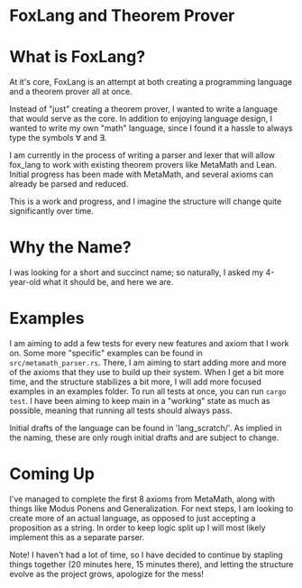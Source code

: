 # FoxLang and Theorem Prover

# What is FoxLang?

At it's core, FoxLang is an attempt at both creating a programming language and a theorem prover all at once.

Instead of "just" creating a theorem prover, I wanted to write a language that would serve as the core. In addition to
enjoying language design, I wanted to write my own "math" language, since I found it a hassle to always type the symbols ∀ and ∃.

I am currently in the process of writing a parser and lexer that will allow fox_lang to work with existing theorem provers
like MetaMath and Lean. Initial progress has been made with MetaMath, and several axioms can already be parsed and reduced.

This is a work and progress, and I imagine the structure will change quite significantly over time.

# Why the Name?

I was looking for a short and succinct name; so naturally, I asked my 4-year-old what it should be, and here we are.

# Examples

I am aiming to add a few tests for every new features and axiom that I work on. Some more "specific" examples can be found
in `src/metamath_parser.rs`. There, I am aiming to start adding more and more of the axioms that they use to build up
their system. When I get a bit more time, and the structure stabilizes a bit more, I will add more focused examples in 
an examples folder. To run all tests at once, you can run `cargo test`. I have been aiming to keep main in a "working" state
as much as possible, meaning that running all tests should always pass.

Initial drafts of the language can be found in 'lang_scratch/'. As implied in the naming, these are only rough initial drafts
and are subject to change.

# Coming Up

I've managed to complete the first 8 axioms from MetaMath, along with things like Modus Ponens and Generalization. 
For next steps, I am looking to create more of an actual language, as opposed to just accepting a proposition as a string. 
In order to keep logic split up I will most likely implement this as a separate parser.

Note! I haven't had a lot of time, so I have decided to continue by stapling things together (20 minutes here, 15 minutes there), and letting the structure 
evolve as the project grows, apologize for the mess!
